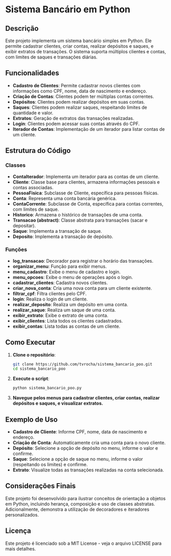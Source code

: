 # Sistema Bancário em Python

## Descrição

Este projeto implementa um sistema bancário simples em Python. Ele permite cadastrar clientes, criar contas, realizar depósitos e saques, e exibir extratos de transações. O sistema suporta múltiplos clientes e contas, com limites de saques e transações diárias.

## Funcionalidades

- **Cadastro de Clientes**: Permite cadastrar novos clientes com informações como CPF, nome, data de nascimento e endereço.
- **Criação de Contas**: Clientes podem ter múltiplas contas correntes.
- **Depósitos**: Clientes podem realizar depósitos em suas contas.
- **Saques**: Clientes podem realizar saques, respeitando limites de quantidade e valor.
- **Extratos**: Geração de extratos das transações realizadas.
- **Login**: Clientes podem acessar suas contas através do CPF.
- **Iterador de Contas**: Implementação de um iterador para listar contas de um cliente.

## Estrutura do Código

### Classes

- **ContaIterador**: Implementa um iterador para as contas de um cliente.
- **Cliente**: Classe base para clientes, armazena informações pessoais e contas associadas.
- **PessoaFisica**: Subclasse de Cliente, específica para pessoas físicas.
- **Conta**: Representa uma conta bancária genérica.
- **ContaCorrente**: Subclasse de Conta, específica para contas correntes, com limites de saque.
- **Historico**: Armazena o histórico de transações de uma conta.
- **Transacao (abstract)**: Classe abstrata para transações (sacar e depositar).
- **Saque**: Implementa a transação de saque.
- **Deposito**: Implementa a transação de depósito.

### Funções

- **log_transacao**: Decorador para registrar o horário das transações.
- **organizar_menu**: Função para exibir menus.
- **menu_cadastro**: Exibe o menu de cadastro e login.
- **menu_opcoes**: Exibe o menu de operações após o login.
- **cadastrar_clientes**: Cadastra novos clientes.
- **criar_nova_conta**: Cria uma nova conta para um cliente existente.
- **filtrar_cpf**: Filtra clientes pelo CPF.
- **login**: Realiza o login de um cliente.
- **realizar_deposito**: Realiza um depósito em uma conta.
- **realizar_saque**: Realiza um saque de uma conta.
- **exibir_extrato**: Exibe o extrato de uma conta.
- **exibir_clientes**: Lista todos os clientes cadastrados.
- **exibir_contas**: Lista todas as contas de um cliente.

## Como Executar

1. **Clone o repositório**: 
    ```sh
   git clone https://github.com/tvrocha/sistema_bancario_poo.git
   cd sistema_bancario_poo
   ```
2. **Execute o script**:
    ```sh
    python sistema_bancario_poo.py
    ```
3. **Navegue pelos menus para cadastrar clientes, criar contas, realizar depósitos e saques, e visualizar extratos.**

## Exemplo de Uso

- **Cadastro de Cliente**: Informe CPF, nome, data de nascimento e endereço.
- **Criação de Conta**: Automaticamente cria uma conta para o novo cliente.
- **Depósito**: Selecione a opção de depósito no menu, informe o valor e confirme.
- **Saque**: Selecione a opção de saque no menu, informe o valor (respeitando os limites) e confirme.
- **Extrato**: Visualize todas as transações realizadas na conta selecionada.


## Considerações Finais

Este projeto foi desenvolvido para ilustrar conceitos de orientação a objetos em Python, incluindo herança, composição e uso de classes abstratas. Adicionalmente, demonstra a utilização de decoradores e iteradores personalizados.

## Licença

Este projeto é licenciado sob a MIT License - veja o arquivo LICENSE para mais detalhes.
